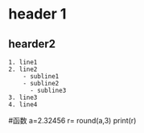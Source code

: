 # header 1

## hearder2

    1. line1
    2. line2
        - subline1
        - subline2
          - subline3
    3. line3
    4. line4
#函数
a=2.32456
r= round(a,3)
print(r)